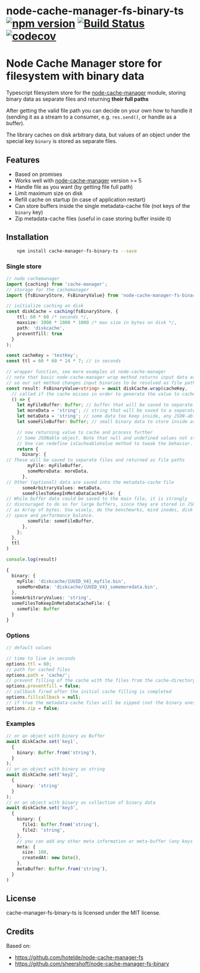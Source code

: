 # node-cache-manager-fs-binary-ts [![npm version](https://badge.fury.io/js/cache-manager-fs-binary-ts.svg)](https://www.npmjs.com/package/cache-manager-fs-binary-ts) [![Build Status](https://github.com/rainb0w-clwn/node-cache-manager-fs-binary-ts/actions/workflows/main.yml/badge.svg?branch=master)](https://github.com/rainb0w-clwn/node-cache-manager-fs-binary-ts/actions) [![codecov](https://codecov.io/gh/rainb0w-clwn/node-cache-manager-fs-binary-ts/branch/master/graph/badge.svg)](https://codecov.io/gh/rainb0w-clwn/node-cache-manager-fs-binary-ts)

# Node Cache Manager store for filesystem with binary data

Typescript filesystem store for the [node-cache-manager](https://github.com/BryanDonovan/node-cache-manager) module,
storing binary data as separate files and returning **their full paths**

After getting the valid file path you can decide on your own how to handle it (sending it as a stream to a consumer,
e.g. `res.send()`, or handle as a buffer).

The library caches on disk arbitrary data, but values of an object under the special key `binary` is stored as separate
files.

## Features

* Based on promises
* Works well with [node-cache-manager](https://github.com/BryanDonovan/node-cache-manager) version >= 5
* Handle file as you want (by getting file full path)
* Limit maximum size on disk
* Refill cache on startup (in case of application restart)
* Can store buffers inside the single metadata-cache file (not keys of the `binary` key)
* Zip metadata-cache files (useful in case storing buffer inside it)

## Installation

```sh
    npm install cache-manager-fs-binary-ts --save
```

### Single store

```typescript
// node cachemanager
import {caching} from 'cache-manager';
// storage for the cachemanager
import {fsBinaryStore, FsBinaryValue} from 'node-cache-manager-fs-binary-ts';

// initialize caching on disk
const diskCache = caching(fsBinaryStore, {
    ttl: 60 * 60 /* seconds */,
    maxsize: 1000 * 1000 * 1000 /* max size in bytes on disk */,
    path: 'diskcache',
    preventfill: true
  }
);

const cacheKey = 'testKey';
const ttl = 60 * 60 * 24 * 7; // in seconds

// wrapper function, see more examples at node-cache-manager
// note that basic node-cache-manager wrap method returns input data as is
// so our set method changes input binaries to be resolved as file paths to match get ones
const result: FsBinaryValue<string> = await diskCache.wrap(cacheKey,
  // called if the cache misses in order to generate the value to cache
  () => {
    let myFileBuffer: Buffer; // buffer that will be saved to separate file
    let moreData = 'string'; // string that will be saved to a separate file
    let metaData = 'string'; // some data too keep inside, any JSON-able data
    let someFileBuffer: Buffer; // small binary data to store inside as buffer

    // now returning value to cache and process further
    // Some JSONable object. Note that null and undefined values not stored.
    // One can redefine isCacheableValue method to tweak the behavior.
    return {
      binary: {
// These will be saved to separate files and returned as file paths
        myFile: myFileBuffer,
        someMoreData: moreData,
      },
// Other (optional) data are saved into the metadata-cache file
      someArbitraryValues: metaData,
      someFilesToKeepInMetaDataCacheFile: {
// While buffer data could be saved to the main file, it is strongly
// discouraged to do so for large buffers, since they are stored in JSON
// as Array of bytes. Use wisely, do the benchmarks, mind inodes, disk
// space and performance balance.
        someFile: someFileBuffer,
      },
    };
  },
  ttl
)

console.log(result)
```

``` typescript
{
  binary: {
    myFile: 'diskcache/{UUID_V4}_myfile.bin', 
    someMoreData: 'diskcache/{UUID_V4}_somemoredata.bin',
  },
  someArbitraryValues: 'string', 
  someFilesToKeepInMetaDataCacheFile: {
    someFile: Buffer
  }
}
```

### Options

```typescript
// default values

// time to live in seconds
options.ttl = 60;
// path for cached files
options.path = 'cache/';
// prevent filling of the cache with the files from the cache-directory
options.preventfill = false;
// callback fired after the initial cache filling is completed
options.fillcallback = null;
// if true the metadata-cache files will be zipped (not the binary ones)
options.zip = false;

```

### Examples

```typescript
// or an object with binary as Buffer
await diskCache.set('key1',
  {
    binary: Buffer.from('string'),
  }
);
// or an object with binary as string
await diskCache.set('key2',
  {
    binary: 'string'
  }
);
// or an object with binary as collection of binary data
await diskCache.set('key3',
  {
    binary: {
      file1: Buffer.from('string'),
      file2: 'string',
    },
    // you can add any other meta information or meta-buffer (any keys allowed)
    meta: {
      size: 100,
      createdAt: new Date(),
    },
    metaBuffer: Buffer.from('string'),
  }
)

```

## License

cache-manager-fs-binary-ts is licensed under the MIT license.

## Credits

Based on:
* https://github.com/hotelde/node-cache-manager-fs
* https://github.com/sheershoff/node-cache-manager-fs-binary
